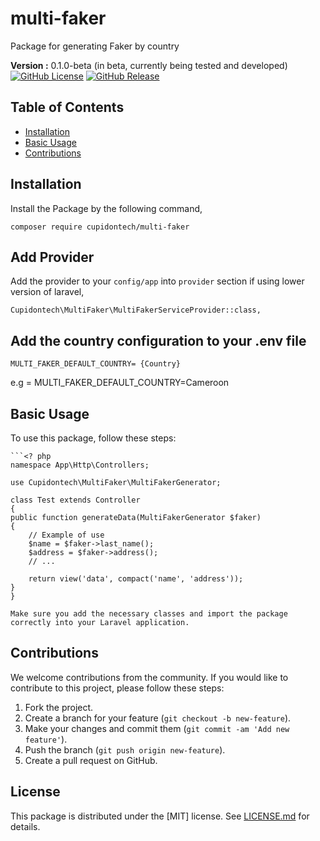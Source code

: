 # multi-faker
Package for generating Faker by country

**Version :** 0.1.0-beta (in beta, currently being tested and developed)
[![GitHub License](https://img.shields.io/github/license/Dilane05/multi-faker)](LICENSE.md)
[![GitHub Release](https://img.shields.io/github/release/Dilane05/multi-faker)](https://github.com/Dilane05/multi-faker/releases)
## Table of Contents

- [Installation](#installation)
- [Basic Usage](#basic-usage)
- [Contributions](#Contributions)


## Installation

Install the Package by the following command,

    composer require cupidontech/multi-faker

## Add Provider

Add the provider to your `config/app` into `provider` section if using lower version of laravel,

    Cupidontech\MultiFaker\MultiFakerServiceProvider::class,

## Add the country configuration to your .env file

    MULTI_FAKER_DEFAULT_COUNTRY= {Country}

e.g = MULTI_FAKER_DEFAULT_COUNTRY=Cameroon

## Basic Usage

To use this package, follow these steps:

    ```<? php
    namespace App\Http\Controllers;

    use Cupidontech\MultiFaker\MultiFakerGenerator;

    class Test extends Controller
    {
    public function generateData(MultiFakerGenerator $faker)
    {
        // Example of use
        $name = $faker->last_name();
        $address = $faker->address();
        // ...

        return view('data', compact('name', 'address'));
    }
    }

    Make sure you add the necessary classes and import the package correctly into your Laravel application.  

## Contributions

We welcome contributions from the community. If you would like to contribute to this project, please follow these steps:

1. Fork the project.
2. Create a branch for your feature (`git checkout -b new-feature`).
3. Make your changes and commit them (`git commit -am 'Add new feature'`).
4. Push the branch (`git push origin new-feature`).
5. Create a pull request on GitHub.

## License

This package is distributed under the [MIT] license. See [LICENSE.md](LICENSE.md) for details.
